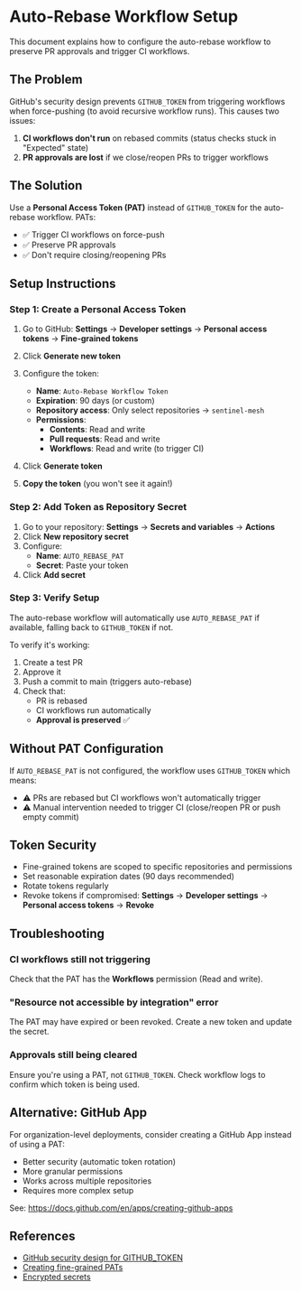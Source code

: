 # Auto-Rebase Workflow Setup

This document explains how to configure the auto-rebase workflow to preserve PR approvals and trigger CI workflows.

## The Problem

GitHub's security design prevents `GITHUB_TOKEN` from triggering workflows when force-pushing (to avoid recursive workflow runs). This causes two issues:

1. **CI workflows don't run** on rebased commits (status checks stuck in "Expected" state)
2. **PR approvals are lost** if we close/reopen PRs to trigger workflows

## The Solution

Use a **Personal Access Token (PAT)** instead of `GITHUB_TOKEN` for the auto-rebase workflow. PATs:
- ✅ Trigger CI workflows on force-push
- ✅ Preserve PR approvals
- ✅ Don't require closing/reopening PRs

## Setup Instructions

### Step 1: Create a Personal Access Token

1. Go to GitHub: **Settings** → **Developer settings** → **Personal access tokens** → **Fine-grained tokens**
2. Click **Generate new token**
3. Configure the token:
   - **Name**: `Auto-Rebase Workflow Token`
   - **Expiration**: 90 days (or custom)
   - **Repository access**: Only select repositories → `sentinel-mesh`
   - **Permissions**:
     - **Contents**: Read and write
     - **Pull requests**: Read and write
     - **Workflows**: Read and write (to trigger CI)

4. Click **Generate token**
5. **Copy the token** (you won't see it again!)

### Step 2: Add Token as Repository Secret

1. Go to your repository: **Settings** → **Secrets and variables** → **Actions**
2. Click **New repository secret**
3. Configure:
   - **Name**: `AUTO_REBASE_PAT`
   - **Secret**: Paste your token
4. Click **Add secret**

### Step 3: Verify Setup

The auto-rebase workflow will automatically use `AUTO_REBASE_PAT` if available, falling back to `GITHUB_TOKEN` if not.

To verify it's working:
1. Create a test PR
2. Approve it
3. Push a commit to main (triggers auto-rebase)
4. Check that:
   - PR is rebased
   - CI workflows run automatically
   - **Approval is preserved** ✅

## Without PAT Configuration

If `AUTO_REBASE_PAT` is not configured, the workflow uses `GITHUB_TOKEN` which means:
- ⚠️ PRs are rebased but CI workflows won't automatically trigger
- ⚠️ Manual intervention needed to trigger CI (close/reopen PR or push empty commit)

## Token Security

- Fine-grained tokens are scoped to specific repositories and permissions
- Set reasonable expiration dates (90 days recommended)
- Rotate tokens regularly
- Revoke tokens if compromised: **Settings** → **Developer settings** → **Personal access tokens** → **Revoke**

## Troubleshooting

### CI workflows still not triggering

Check that the PAT has the **Workflows** permission (Read and write).

### "Resource not accessible by integration" error

The PAT may have expired or been revoked. Create a new token and update the secret.

### Approvals still being cleared

Ensure you're using a PAT, not `GITHUB_TOKEN`. Check workflow logs to confirm which token is being used.

## Alternative: GitHub App

For organization-level deployments, consider creating a GitHub App instead of using a PAT:
- Better security (automatic token rotation)
- More granular permissions
- Works across multiple repositories
- Requires more complex setup

See: https://docs.github.com/en/apps/creating-github-apps

## References

- [GitHub security design for GITHUB_TOKEN](https://docs.github.com/en/actions/security-guides/automatic-token-authentication#using-the-github_token-in-a-workflow)
- [Creating fine-grained PATs](https://docs.github.com/en/authentication/keeping-your-account-and-data-secure/managing-your-personal-access-tokens#creating-a-fine-grained-personal-access-token)
- [Encrypted secrets](https://docs.github.com/en/actions/security-guides/encrypted-secrets)
